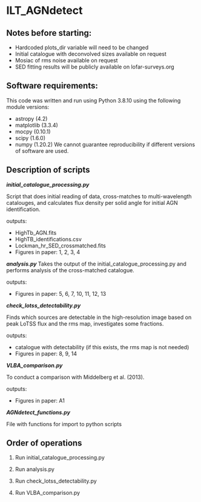 # ILT_AGNdetect

Notes before starting:
----------------------
- Hardcoded plots_dir variable will need to be changed
- Initial catalogue with deconvolved sizes available on request
- Mosiac of rms noise available on request
- SED fitting results will be publicly available on lofar-surveys.org 


Software requirements:
----------------------

This code was written and run using Python 3.8.10 using the following module versions:
- astropy (4.2)
- matplotlib (3.3.4)
- mocpy (0.10.1)
- scipy (1.6.0)
- numpy (1.20.2)
We cannot guarantee reproducibility if different versions of software are used.

Description of scripts
----------------------

__*initial_catalogue_processing.py*__
    
Script that does initial reading of data, cross-matches to multi-wavelength catalouges, and calculates flux density per solid angle for initial AGN identification. 
    
outputs:

* HighTb_AGN.fits
* HighTB_identifications.csv
* Lockman_hr_SED_crossmatched.fits
* Figures in paper: 1, 2, 3, 4


__*analysis.py*__
Takes the output of the initial_catalogue_processing.py and performs analysis of the cross-matched catalogue. 

outputs:
* Figures in paper: 5, 6, 7, 10, 11, 12, 13

__*check_lotss_detectability.py*__

Finds which sources are detectable in the high-resolution image based on peak LoTSS flux and the rms map, investigates some fractions. 

outputs:
* catalogue with detectability (if this exists, the rms map is not needed)
* Figures in paper: 8, 9, 14

__*VLBA_comparison.py*__

To conduct a comparison with Middelberg et al. (2013).

outputs:
* Figures in paper: A1

__*AGNdetect_functions.py*__

File with functions for import to python scripts


Order of operations
-------------------

1) Run initial_catalogue_processing.py

2) Run analysis.py

3) Run check_lotss_detectability.py

4) Run VLBA_comparison.py


